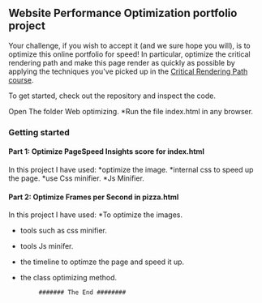 ## Website Performance Optimization portfolio project

Your challenge, if you wish to accept it (and we sure hope you will), is to optimize this online portfolio for speed! In particular, optimize the critical rendering path and make this page render as quickly as possible by applying the techniques you've picked up in the [Critical Rendering Path course](https://www.udacity.com/course/ud884).

To get started, check out the repository and inspect the code.

Open The folder Web optimizing.
*Run the file index.html in any browser.
### Getting started

#### Part 1: Optimize PageSpeed Insights score for index.html

In this project I have used:
*optimize the image.
*internal css to speed up the page.
*use Css minifier.
*Js Minifier.

#### Part 2: Optimize Frames per Second in pizza.html

In this project I have used:
*To optimize the images.
* tools such as css minifier.
* tools Js minifer.
* the timeline to optimze the page and speed it up.
* the class optimizing method.
       



           ####### The End ########